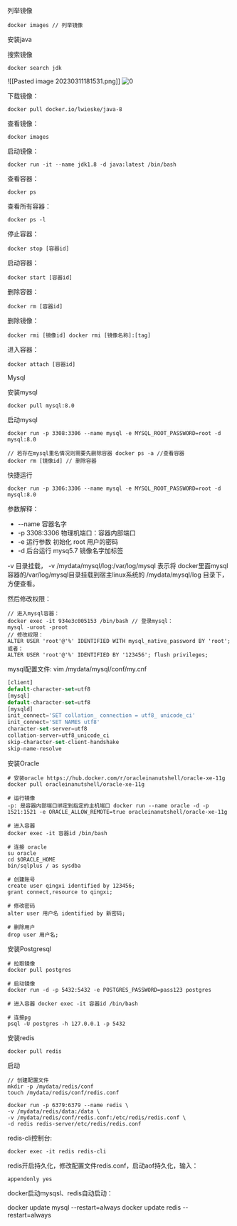 列举镜像

```
docker images // 列举镜像
```

安装java

搜索镜像

```
docker search jdk
```
![[Pasted image 20230311181531.png]]
![0](https://note.youdao.com/yws/res/38/884AF489363F47AAA8B87F707EB14C16)

下载镜像：

```
docker pull docker.io/lwieske/java-8
```

查看镜像：

```
docker images
```

启动镜像：

```
docker run -it --name jdk1.8 -d java:latest /bin/bash
```

查看容器：

```
docker ps
```

查看所有容器：

```
docker ps -l
```

停止容器：

```
docker stop [容器id]
```

启动容器：

```
docker start [容器id]
```

删除容器：

```
docker rm [容器id]
```

删除镜像：

```
docker rmi [镜像id] docker rmi [镜像名称]:[tag]
```

进入容器：

```
docker attach [容器id]
```

Mysql

安装mysql

```
docker pull mysql:8.0
```

启动mysql

```
docker run -p 3308:3306 --name mysql -e MYSQL_ROOT_PASSWORD=root -d mysql:8.0 

// 若存在mysql重名情况则需要先删除容器 docker ps -a //查看容器 
docker rm [镜像id] // 删除容器
```

快捷运行

```
docker run -p 3306:3306 --name mysql -e MYSQL_ROOT_PASSWORD=root -d mysql:8.0
```

参数解释：

-   --name 容器名字
-   -p 3308:3306 物理机端口：容器内部端口
-   -e 运行参数 初始化 root 用户的密码
-   -d 后台运行 mysq5.7 镜像名字加标签

-v 目录挂载，
-v /mydata/mysql/log:/var/log/mysql 表示将 docker里面mysql容器的/var/log/mysql目录挂载到宿主linux系统的 /mydata/mysql/log 目录下，方便查看。

然后修改权限：

```
// 进入mysql容器： 
docker exec -it 934e3c005153 /bin/bash // 登录mysql： 
mysql -uroot -proot 
// 修改权限： 
ALTER USER 'root'@'%' IDENTIFIED WITH mysql_native_password BY 'root'; 
或者：
ALTER USER 'root'@'%' IDENTIFIED BY '123456'; flush privileges;
```

mysql配置文件: vim /mydata/mysql/conf/my.cnf

``` js
[client] 
default-character-set=utf8 
[mysql] 
default-character-set=utf8 
[mysqld] 
init_connect='SET collation_ connection = utf8_ unicode_ci' 
init_connect='SET NAMES utf8' 
character-set-server=utf8 
collation-server=utf8_unicode_ci 
skip-character-set-client-handshake 
skip-name-resolve
```

安装Oracle

```
# 安装oracle https://hub.docker.com/r/oracleinanutshell/oracle-xe-11g 
docker pull oracleinanutshell/oracle-xe-11g 

# 运行镜像 
-p: 是容器内部端口绑定到指定的主机端口 docker run --name oracle -d -p 1521:1521 -e ORACLE_ALLOW_REMOTE=true oracleinanutshell/oracle-xe-11g

# 进入容器 
docker exec -it 容器id /bin/bash 

# 连接 oracle 
su oracle 
cd $ORACLE_HOME 
bin/sqlplus / as sysdba 

# 创建账号 
create user qingxi identified by 123456;
grant connect,resource to qingxi; 

# 修改密码 
alter user 用户名 identified by 新密码; 

# 删除用户 
drop user 用户名;
```

安装Postgresql

```
# 拉取镜像 
docker pull postgres 

# 启动镜像 
docker run -d -p 5432:5432 -e POSTGRES_PASSWORD=pass123 postgres 

# 进入容器 docker exec -it 容器id /bin/bash 

# 连接pg 
psql -U postgres -h 127.0.0.1 -p 5432
```

安装redis

```
docker pull redis
```

启动

```
// 创建配置文件 
mkdir -p /mydata/redis/conf 
touch /mydata/redis/conf/redis.conf
```

```
docker run -p 6379:6379 --name redis \ 
-v /mydata/redis/data:/data \ 
-v /mydata/redis/conf/redis.conf:/etc/redis/redis.conf \ 
-d redis redis-server/etc/redis/redis.conf
```

redis-cli控制台:

```
docker exec -it redis redis-cli
```

redis开启持久化，修改配置文件redis.conf，启动aof持久化，输入：

```
appendonly yes
```

docker启动mysqsl、redis自动启动：

docker update mysql --restart=always docker update redis --restart=always